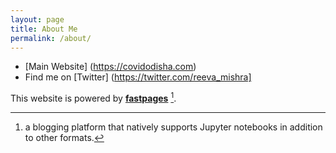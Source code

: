 ```yaml
---
layout: page
title: About Me
permalink: /about/
---
```


* [Main Website] (https://covidodisha.com)
* Find me on [Twitter] (https://twitter.com/reeva_mishra]



This website is powered by **[fastpages](https://github.com/fastai/fastpages)** [^1].



[^1]:a blogging platform that natively supports Jupyter notebooks in addition to other formats.
